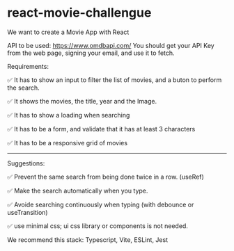 # react-movie-challengue
We want to create a Movie App with React

API to be used: https://www.omdbapi.com/ 
You should get your API Key from the web page, signing your email, and use it to fetch.

Requirements:

✅ It has to show an input to filter the list of movies, and a buton to perform the search.

✅ It shows the movies, the title, year and the Image.

✅ It has to show a loading when searching

✅ It has to be a form, and validate that it has at least 3 characters

✅ It has to be a responsive grid of movies

-----------------------------------------

Suggestions:

✅ Prevent the same search from being done twice in a row. (useRef)

✅ Make the search automatically when you type.

✅ Avoide searching continuously when typing (with debounce or useTransition)

✅ use minimal css; ui css library or components is not needed.

We recommend this stack:
 Typescript, Vite, ESLint, Jest


